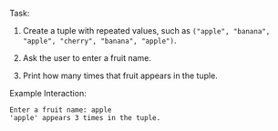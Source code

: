 Task:  

1. Create a tuple with repeated values, such as `("apple", "banana", "apple", "cherry", "banana", "apple")`.  

2. Ask the user to enter a fruit name.  

3. Print how many times that fruit appears in the tuple.  

Example Interaction:

```
Enter a fruit name: apple
'apple' appears 3 times in the tuple.
```
